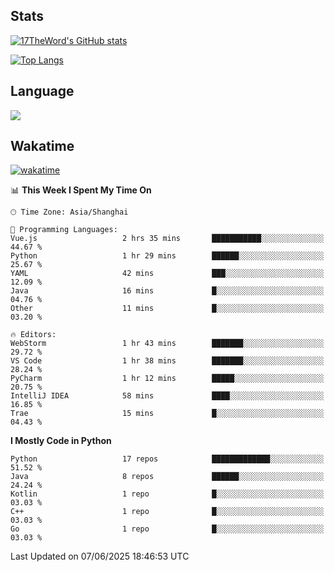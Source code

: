 ## Stats

[![17TheWord's GitHub stats](https://github-readme-stats.vercel.app/api?username=17TheWord&count_private=true&show_icons=true)](https://github.com/anuraghazra/github-readme-stats)

[![Top Langs](https://github-readme-stats.vercel.app/api/top-langs/?username=17TheWord&layout=compact&hide=html)](https://github.com/anuraghazra/github-readme-stats)

## Language

<img align="center" src="https://github-readme-stats-theword.vercel.app/api/wakatime?username=559772f0-9c03-4114-9e11-1b4b8b998e10&layout=compact&theme=dracula&hide_border=true">

## Wakatime

[![wakatime](https://wakatime.com/badge/user/559772f0-9c03-4114-9e11-1b4b8b998e10.svg)](https://wakatime.com/@559772f0-9c03-4114-9e11-1b4b8b998e10)

<!--START_SECTION:waka-->
📊 **This Week I Spent My Time On** 

```text
🕑︎ Time Zone: Asia/Shanghai

💬 Programming Languages: 
Vue.js                   2 hrs 35 mins       ███████████░░░░░░░░░░░░░░   44.67 % 
Python                   1 hr 29 mins        ██████░░░░░░░░░░░░░░░░░░░   25.67 % 
YAML                     42 mins             ███░░░░░░░░░░░░░░░░░░░░░░   12.09 % 
Java                     16 mins             █░░░░░░░░░░░░░░░░░░░░░░░░   04.76 % 
Other                    11 mins             █░░░░░░░░░░░░░░░░░░░░░░░░   03.20 % 

🔥 Editors: 
WebStorm                 1 hr 43 mins        ███████░░░░░░░░░░░░░░░░░░   29.72 % 
VS Code                  1 hr 38 mins        ███████░░░░░░░░░░░░░░░░░░   28.24 % 
PyCharm                  1 hr 12 mins        █████░░░░░░░░░░░░░░░░░░░░   20.75 % 
IntelliJ IDEA            58 mins             ████░░░░░░░░░░░░░░░░░░░░░   16.85 % 
Trae                     15 mins             █░░░░░░░░░░░░░░░░░░░░░░░░   04.43 % 
```

**I Mostly Code in Python** 

```text
Python                   17 repos            █████████████░░░░░░░░░░░░   51.52 % 
Java                     8 repos             ██████░░░░░░░░░░░░░░░░░░░   24.24 % 
Kotlin                   1 repo              █░░░░░░░░░░░░░░░░░░░░░░░░   03.03 % 
C++                      1 repo              █░░░░░░░░░░░░░░░░░░░░░░░░   03.03 % 
Go                       1 repo              █░░░░░░░░░░░░░░░░░░░░░░░░   03.03 % 
```




 Last Updated on 07/06/2025 18:46:53 UTC
<!--END_SECTION:waka-->
